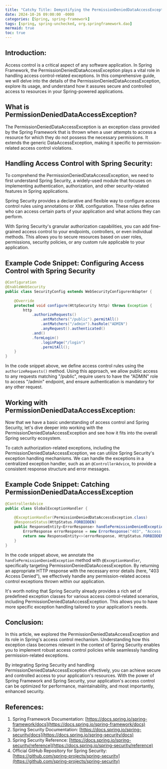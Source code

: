 ```yaml
---
title: "Catchy Title: Demystifying the PermissionDeniedDataAccessException in Spring: Handling Access Control with Ease"
date: 2024-10-26 09:00:00 -0000
categories: [Spring, spring-framework]
tags: [spring, spring-unchecked, org.springframework.dao]
mermaid: true
toc: true
---
```



Introduction:
----------------
Access control is a critical aspect of any software application. In Spring Framework, the PermissionDeniedDataAccessException plays a vital role in handling access control-related exceptions. In this comprehensive guide, we will delve into the details of the PermissionDeniedDataAccessException, explore its usage, and understand how it assures secure and controlled access to resources in your Spring-powered applications.

What is PermissionDeniedDataAccessException?
-----------------------------------------------------
The PermissionDeniedDataAccessException is an exception class provided by the Spring Framework that is thrown when a user attempts to access a resource for which they do not possess the necessary permissions. It extends the generic DataAccessException, making it specific to permission-related access control violations.

Handling Access Control with Spring Security:
-------------------------------------------------------
To comprehend the PermissionDeniedDataAccessException, we need to first understand Spring Security, a widely-used module that focuses on implementing authentication, authorization, and other security-related features in Spring applications.

Spring Security provides a declarative and flexible way to configure access control rules using annotations or XML configuration. These rules define who can access certain parts of your application and what actions they can perform.

With Spring Security's granular authorization capabilities, you can add fine-grained access control to your endpoints, controllers, or even individual methods. This allows you to secure resources based on user roles, permissions, security policies, or any custom rule applicable to your application.

Example Code Snippet: Configuring Access Control with Spring Security
--------------------------------------------------------------------------------
```java
@Configuration
@EnableWebSecurity
public class SecurityConfig extends WebSecurityConfigurerAdapter {
    
    @Override
    protected void configure(HttpSecurity http) throws Exception {
        http
            .authorizeRequests()
                .antMatchers("/public").permitAll()
                .antMatchers("/admin").hasRole("ADMIN")
                .anyRequest().authenticated()
            .and()
            .formLogin()
                .loginPage("/login")
                .permitAll();
    }
}
```

In the code snippet above, we define access control rules using the `authorizeRequests()` method. Using this approach, we allow public access to any requests matching "/public", require users to have the "ADMIN" role to access "/admin" endpoint, and ensure authentication is mandatory for any other request.

Working with PermissionDeniedDataAccessException:
-------------------------------------------------------
Now that we have a basic understanding of access control and Spring Security, let's dive deeper into working with the PermissionDeniedDataAccessException and see how it fits into the overall Spring security ecosystem.

To catch authorization-related exceptions, including the PermissionDeniedDataAccessException, we can utilize Spring Security's exception handling mechanisms. We can handle the exceptions in a centralized exception handler, such as an `@ControllerAdvice`, to provide a consistent response structure and error messages.

Example Code Snippet: Catching PermissionDeniedDataAccessException
------------------------------------------------------------------
```java
@ControllerAdvice
public class GlobalExceptionHandler {
    
    @ExceptionHandler(PermissionDeniedDataAccessException.class)
    @ResponseStatus(HttpStatus.FORBIDDEN)
    public ResponseEntity<ErrorResponse> handlePermissionDeniedException(PermissionDeniedDataAccessException ex) {
        ErrorResponse errorResponse = new ErrorResponse("403", "Access Denied");
        return new ResponseEntity<>(errorResponse, HttpStatus.FORBIDDEN);
    }
}
```

In the code snippet above, we annotate the `handlePermissionDeniedException` method with `@ExceptionHandler`, specifically targeting PermissionDeniedDataAccessException. By returning an appropriate HTTP response with the necessary error details (here, "403 Access Denied"), we effectively handle any permission-related access control exceptions thrown within our application.

It's worth noting that Spring Security already provides a rich set of predefined exception classes for various access control-related scenarios, including PermissionDeniedDataAccessException. This allows you to have more specific exception handling tailored to your application's needs.

Conclusion:
-------------
In this article, we explored the PermissionDeniedDataAccessException and its role in Spring's access control mechanism. Understanding how this exception class becomes relevant in the context of Spring Security enables you to implement robust access control policies while seamlessly handling permission-related exceptions.

By integrating Spring Security and handling PermissionDeniedDataAccessException effectively, you can achieve secure and controlled access to your application's resources. With the power of Spring Framework and Spring Security, your application's access control can be optimized for performance, maintainability, and most importantly, enhanced security.

References:
-------------
1. Spring Framework Documentation: [https://docs.spring.io/spring-framework/docs](https://docs.spring.io/spring-framework/docs)
2. Spring Security Documentation: [https://docs.spring.io/spring-security/docs](https://docs.spring.io/spring-security/docs)
3. Spring Security Reference: [https://docs.spring.io/spring-security/reference](https://docs.spring.io/spring-security/reference)
4. Official GitHub Repository for Spring Security: [https://github.com/spring-projects/spring-security](https://github.com/spring-projects/spring-security)